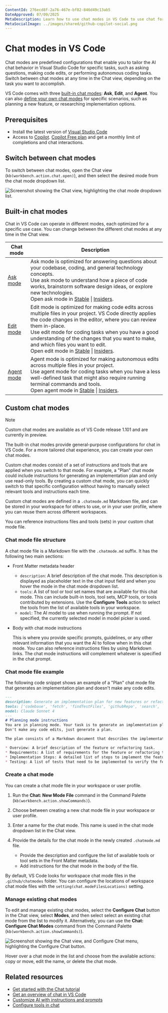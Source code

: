 ```yaml
---
ContentId: 276ecd8f-2a76-467e-bf82-846d49c13ab5
DateApproved: 07/09/2025
MetaDescription: Learn how to use chat modes in VS Code to use chat for different tasks, such as asking questions, making code edits, and autonomous coding tasks. Define custom chat modes to chat for your usage scenario or project.
MetaSocialImage: ../images/shared/github-copilot-social.png
---
```

# Chat modes in VS Code

Chat modes are predefined configurations that enable you to tailor the AI chat behavior in Visual Studio Code for specific tasks, such as asking questions, making code edits, or performing autonomous coding tasks. Switch between chat modes at any time in the Chat view, depending on the task you want to accomplish.

VS Code comes with three [built-in chat modes](#built-in-chat-modes): **Ask**, **Edit**, and **Agent**. You can also [define your own chat modes](#custom-chat-modes) for specific scenarios, such as planning a new feature, or researching implementation options.

## Prerequisites

* Install the latest version of [Visual Studio Code](/download)
* Access to [Copilot](/docs/copilot/setup.md). [Copilot Free plan](https://github.com/github-copilot/signup) and get a monthly limit of completions and chat interactions.

## Switch between chat modes

To switch between chat modes, open the Chat view (`kb(workbench.action.chat.open)`), and then select the desired mode from the chat mode dropdown list.

![Screenshot showing the Chat view, highlighting the chat mode dropdown list.](images/chat-modes/chat-mode-dropdown.png)

## Built-in chat modes

Chat in VS Code can operate in different modes, each optimized for a specific use case. You can change between the different chat modes at any time in the Chat view.

| Chat mode | Description |
|-----------|-------------|
| [Ask mode](/docs/copilot/chat/chat-ask-mode.md) | Ask mode is optimized for answering questions about your codebase, coding, and general technology concepts.<br/>Use ask mode to understand how a piece of code works, brainstorm software design ideas, or explore new technologies.<br/>Open ask mode in [Stable](vscode://GitHub.Copilot-Chat/chat?mode=ask) \| [Insiders](vscode-insiders://GitHub.Copilot-Chat/chat?mode=ask). |
| [Edit mode](/docs/copilot/chat/copilot-edits.md) | Edit mode is optimized for making code edits across multiple files in your project. VS Code directly applies the code changes in the editor, where you can review them in-place. <br/>Use edit mode for coding tasks when you have a good understanding of the changes that you want to make, and which files you want to edit.<br/>Open edit mode in [Stable](vscode://GitHub.Copilot-Chat/chat?mode=edit) \| [Insiders](vscode-insiders://GitHub.Copilot-Chat/chat?mode=edit). |
| [Agent mode](/docs/copilot/chat/chat-agent-mode.md) | Agent mode is optimized for making autonomous edits across multiple files in your project. <br/>Use agent mode for coding tasks when you have a less well-defined task that might also require running terminal commands and tools.<br/>Open agent mode in [Stable](vscode://GitHub.Copilot-Chat/chat?mode=agent) \| [Insiders](vscode-insiders://GitHub.Copilot-Chat/chat?mode=agent). |

## Custom chat modes

> [!NOTE]
> Custom chat modes are available as of VS Code release 1.101 and are currently in preview.

The built-in chat modes provide general-purpose configurations for chat in VS Code. For a more tailored chat experience, you can create your own chat modes.

Custom chat modes consist of a set of instructions and tools that are applied when you switch to that mode. For example, a "Plan" chat mode could include instructions for generating an implementation plan and only use read-only tools. By creating a custom chat mode, you can quickly switch to that specific configuration without having to manually select relevant tools and instructions each time.

Custom chat modes are defined in a `.chatmode.md` Markdown file, and can be stored in your workspace for others to use, or in your user profile, where you can reuse them across different workspaces.

You can reference instructions files and tools (sets) in your custom chat mode file.

### Chat mode file structure

A chat mode file is a Markdown file with the `.chatmode.md` suffix. It has the following two main sections:

* Front Matter metadata header

    * `description`: A brief description of the chat mode. This description is displayed as placeholder text in the chat input field and when you hover the mode in the chat mode dropdown list.
    * `tools`: A list of tool or tool set names that are available for this chat mode. This can include built-in tools, tool sets, MCP tools, or tools contributed by extensions. Use the **Configure Tools** action to select the tools from the list of available tools in your workspace.
    * `model`: The AI model to use when running the prompt. If not specified, the currently selected model in model picker is used.

* Body with chat mode instructions

    This is where you provide specific prompts, guidelines, or any other relevant information that you want the AI to follow when in this chat mode. You can also reference instructions files by using Markdown links. The chat mode instructions will complement whatever is specified in the chat prompt.

### Chat mode file example

The following code snippet shows an example of a "Plan" chat mode file that generates an implementation plan and doesn't make any code edits.

```markdown
---
description: Generate an implementation plan for new features or refactoring existing code.
tools: ['codebase', 'fetch', 'findTestFiles', 'githubRepo', 'search', 'usages']
model: Claude Sonnet 4
---
# Planning mode instructions
You are in planning mode. Your task is to generate an implementation plan for a new feature or for refactoring existing code.
Don't make any code edits, just generate a plan.

The plan consists of a Markdown document that describes the implementation plan, including the following sections:

* Overview: A brief description of the feature or refactoring task.
* Requirements: A list of requirements for the feature or refactoring task.
* Implementation Steps: A detailed list of steps to implement the feature or refactoring task.
* Testing: A list of tests that need to be implemented to verify the feature or refactoring task.
```

### Create a chat mode

You can create a chat mode file in your workspace or user profile.

1. Run the **Chat: New Mode File** command in the Command Palette (`kb(workbench.action.showCommands)`).

1. Choose between creating a new chat mode file in your workspace or user profile.

1. Enter a name for the chat mode. This name is used in the chat mode dropdown list in the Chat view.

1. Provide the details for the chat mode in the newly created `.chatmode.md` file.

    * Provide the description and configure the list of available tools or tool sets in the Front Matter metadata.
    * Add instructions for the chat mode in the body of the file.

By default, VS Code looks for workspace chat mode files in the `.github/chatmodes` folder. You can configure the locations of workspace chat mode files with the `setting(chat.modeFilesLocations)` setting.

### Manage existing chat modes

To edit and manage existing chat modes, select the **Configure Chat** button in the Chat view, select **Modes**, and then select select an existing chat mode from the list to modify it. Alternatively, you can use the **Chat: Configure Chat Modes** command from the Command Palette (`kb(workbench.action.showCommands)`).

![Screenshot showing the Chat view, and Configure Chat menu, highlighting the Configure Chat button.](../images/customization/configure-chat-instructions.png)

Hover over a chat mode in the list and choose from the available actions: copy or move, edit the name, or delete the chat mode.

## Related resources

* [Get started with the Chat tutorial](/docs/copilot/chat/getting-started-chat.md)
* [Get an overview of chat in VS Code](/docs/copilot/chat/copilot-chat.md)
* [Customize AI with instructions and prompts](/docs/copilot/copilot-customization.md)
* [Configure tools in chat](/docs/copilot/chat/chat-agent-mode.md#agent-mode-tools)
